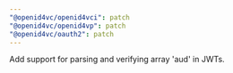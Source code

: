 ```yaml
---
"@openid4vc/openid4vci": patch
"@openid4vc/openid4vp": patch
"@openid4vc/oauth2": patch
---
```


Add support for parsing and verifying array 'aud' in JWTs.

